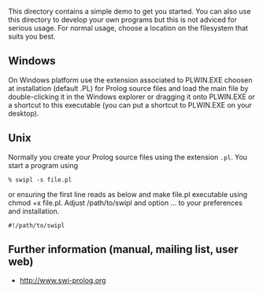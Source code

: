This directory contains a simple demo to   get you started. You can also
use this directory to develop your own  programs but this is not adviced
for serious usage. For normal usage, choose a location on the filesystem
that suits you best.

Windows
-------

On Windows platform use the extension associated to PLWIN.EXE choosen at
installation (default .PL) for Prolog  source   files  and load the main
file by double-clicking it in the Windows   explorer or dragging it onto
PLWIN.EXE or a shortcut to this executable   (you  can put a shortcut to
PLWIN.EXE on your desktop).

Unix
----

Normally you create your Prolog source  files using the extension `.pl`.
You start a program using

    % swipl -s file.pl

or ensuring the first line reads as   below  and make file.pl executable
using chmod +x file.pl. Adjust  /path/to/swipl   and  option ... to your
preferences and installation.

    #!/path/to/swipl

Further information (manual, mailing list, user web)
----------------------------------------------------

  - http://www.swi-prolog.org

